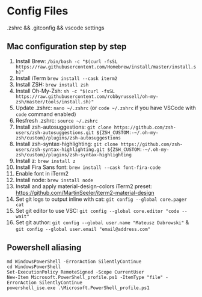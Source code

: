 # Config Files

.zshrc && .gitconfig && vscode settings

## Mac configuration step by step

1. Install Brew: `/bin/bash -c "$(curl -fsSL https://raw.githubusercontent.com/Homebrew/install/master/install.sh)"`
2. Install iTerm `brew install --cask iterm2`
3. Install ZSH: `brew install zsh`
4. Install Oh-My-Zsh: `sh -c "$(curl -fsSL https://raw.githubusercontent.com/robbyrussell/oh-my-zsh/master/tools/install.sh)"`
5. Update .zshrc: `nano ~/.zshrc` (or `code ~/.zshrc` if you have VSCode with `code` command enabled)
6. Resfresh .zshrc: `source ~/.zshrc`
7. Install zsh-autosuggestions: `git clone https://github.com/zsh-users/zsh-autosuggestions.git ${ZSH_CUSTOM:-~/.oh-my-zsh/custom}/plugins/zsh-autosuggestions`
8. Install zsh-syntax-highlighting: `git clone https://github.com/zsh-users/zsh-syntax-highlighting.git ${ZSH_CUSTOM:-~/.oh-my-zsh/custom}/plugins/zsh-syntax-highlighting`
9. Install z: `brew install z`
10. Install Fira Sans font: `brew install --cask font-fira-code`
11. Enable font in iTerm2
12. Install node: `brew install node`
13. Install and apply material-design-colors iTerm2 preset: <https://github.com/MartinSeeler/iterm2-material-design>
14. Set git logs to output inline with cat: `git config --global core.pager cat`
15. Set git editor to use VSC: `git config --global core.editor "code --wait"`
16. Set git author: `git config --global user.name "Mateusz Dabrowski"` & `git config --global user.email "email@address.com"`

## Powershell aliasing

```cd C:\md\Documents
md WindowsPowerShell -ErrorAction SilentlyContinue
cd WindowsPowerShell
Set-ExecutionPolicy RemoteSigned -Scope CurrentUser
New-Item Microsoft.PowerShell_profile.ps1 -ItemType "file" -ErrorAction SilentlyContinue
powershell_ise.exe .\Microsoft.PowerShell_profile.ps1
```
